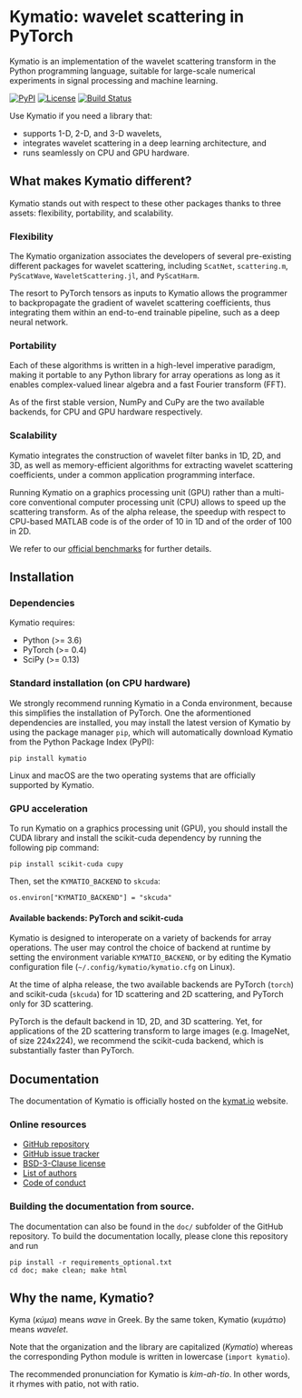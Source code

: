 Kymatio: wavelet scattering in PyTorch
======================================

Kymatio is an implementation of the wavelet scattering transform in the Python programming language, suitable for large-scale numerical experiments in signal processing and machine learning.

[![PyPI](https://img.shields.io/badge/python-3.5%2C%203.6%2C%203.7-blue.svg)]()
[![License](https://img.shields.io/badge/License-BSD%203--Clause-blue.svg)](https://opensource.org/licenses/BSD-3-Clause)
[![Build Status](https://travis-ci.org/kymatio/kymatio.svg?branch=master)](https://travis-ci.org/kymatio/kymatio)


Use Kymatio if you need a library that:
* supports 1-D, 2-D, and 3-D wavelets,
* integrates wavelet scattering in a deep learning architecture, and
* runs seamlessly on CPU and GPU hardware.


## What makes Kymatio different?

Kymatio stands out with respect to these other packages thanks to three assets: flexibility, portability, and scalability.

### Flexibility

The Kymatio organization associates the developers of several pre-existing different packages for wavelet scattering, including `ScatNet`, `scattering.m`, `PyScatWave`, `WaveletScattering.jl`, and `PyScatHarm`.

The resort to PyTorch tensors as inputs to Kymatio allows the programmer to backpropagate the gradient of wavelet scattering coefficients, thus integrating them within an end-to-end trainable pipeline, such as a deep neural network.

### Portability

Each of these algorithms is written in a high-level imperative paradigm, making it portable to any Python library for array operations as long as it enables complex-valued linear algebra and a fast Fourier transform (FFT).

As of the first stable version, NumPy and CuPy are the two available backends, for CPU and GPU hardware respectively.


### Scalability

Kymatio integrates the construction of wavelet filter banks in 1D, 2D, and 3D, as well as memory-efficient algorithms for extracting wavelet scattering coefficients, under a common application programming interface.

Running Kymatio on a graphics processing unit (GPU) rather than a multi-core conventional computer processing unit (CPU) allows to speed up the scattering transform.
As of the alpha release, the speedup with respect to CPU-based MATLAB code is of the order of 10 in 1D and of the order of 100 in 2D.

We refer to our [official benchmarks](https://www.kymat.io/userguide.html#benchmark-with-previous-versions) for further details.


## Installation


### Dependencies

Kymatio requires:

* Python (>= 3.6)
* PyTorch (>= 0.4)
* SciPy (>= 0.13)


### Standard installation (on CPU hardware)
We strongly recommend running Kymatio in a Conda environment, because this simplifies the installation of PyTorch.
One the aformentioned dependencies are installed, you may install the latest version of Kymatio by using the package manager `pip`, which will automatically download Kymatio from the Python Package Index (PyPI):

```
pip install kymatio
```

Linux and macOS are the two operating systems that are officially supported by Kymatio.


### GPU acceleration


To run Kymatio on a graphics processing unit (GPU), you should install the CUDA library and install the scikit-cuda dependency by running the following pip command:

```
pip install scikit-cuda cupy
```

Then, set the `KYMATIO_BACKEND` to `skcuda`:

```
os.environ["KYMATIO_BACKEND"] = "skcuda"
```


#### Available backends: PyTorch and scikit-cuda

Kymatio is designed to interoperate on a variety of backends for array operations.
The user may control the choice of backend at runtime by setting the environment variable `KYMATIO_BACKEND`, or by editing the Kymatio configuration file (`~/.config/kymatio/kymatio.cfg` on Linux).

At the time of alpha release, the two available backends are PyTorch (`torch`) and scikit-cuda (`skcuda`) for 1D scattering and 2D scattering, and PyTorch only for 3D scattering.

PyTorch is the default backend in 1D, 2D, and 3D scattering. Yet, for applications of the 2D scattering transform to large images (e.g. ImageNet, of size 224x224), we recommend the scikit-cuda backend, which is substantially faster than PyTorch.


## Documentation

The documentation of Kymatio is officially hosted on the [kymat.io](https://www.kymat.io/) website.


### Online resources

* [GitHub repository](https://github.com/kymatio/kymatio)
* [GitHub issue tracker](https://github.com/kymatio/kymatio/issues)
* [BSD-3-Clause license](https://github.com/kymatio/kymatio/blob/master/LICENSE.md)
* [List of authors](https://github.com/kymatio/kymatio/blob/master/AUTHORS.md)
* [Code of conduct](https://github.com/kymatio/kymatio/blob/master/CODE_OF_CONDUCT.md)


### Building the documentation from source.
The documentation can also be found in the `doc/` subfolder of the GitHub repository.
To build the documentation locally, please clone this repository and run

```
pip install -r requirements_optional.txt
cd doc; make clean; make html
```

## Why the name, Kymatio?

Kyma (*κύμα*) means *wave* in Greek. By the same token, Kymatio (*κυμάτιο*) means *wavelet*.

Note that the organization and the library are capitalized (*Kymatio*) whereas the corresponding Python module is written in lowercase (`import kymatio`).

The recommended pronunciation for Kymatio is *kim-ah-tio*. In other words, it rhymes with patio, not with ratio.
